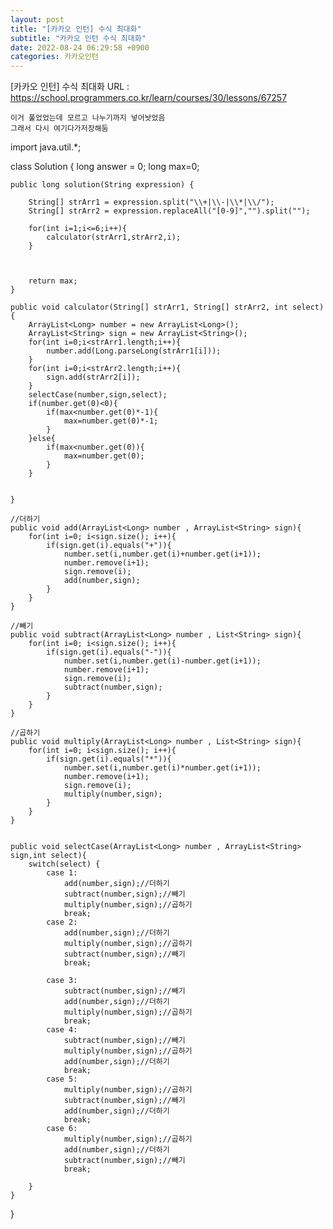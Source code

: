 ```yaml
---
layout: post
title: "[카카오 인턴] 수식 최대화"
subtitle: "카카오 인턴 수식 최대화"
date: 2022-08-24 06:29:58 +0900
categories: 카카오인턴
---
```

[카카오 인턴] 수식 최대화
	URL : https://school.programmers.co.kr/learn/courses/30/lessons/67257
	
	이거 풀었었는데 모르고 나누기까지 넣어놧었음 
	그래서 다시 여기다가저장해둠




import java.util.*;

class Solution {
    long answer = 0;
    long max=0;
    
    public long solution(String expression) {
        
        String[] strArr1 = expression.split("\\+|\\-|\\*|\\/");
        String[] strArr2 = expression.replaceAll("[0-9]","").split("");
        
        for(int i=1;i<=6;i++){
            calculator(strArr1,strArr2,i);    
        }
        

        
        return max;
    }
    
    public void calculator(String[] strArr1, String[] strArr2, int select){
        ArrayList<Long> number = new ArrayList<Long>();
        ArrayList<String> sign = new ArrayList<String>();
        for(int i=0;i<strArr1.length;i++){
            number.add(Long.parseLong(strArr1[i]));
        }
        for(int i=0;i<strArr2.length;i++){
            sign.add(strArr2[i]);
        }
        selectCase(number,sign,select);
        if(number.get(0)<0){
            if(max<number.get(0)*-1){
                max=number.get(0)*-1;
            }
        }else{
            if(max<number.get(0)){
                max=number.get(0);
            }
        }
        
        
    }
    
    //더하기
    public void add(ArrayList<Long> number , ArrayList<String> sign){
        for(int i=0; i<sign.size(); i++){
            if(sign.get(i).equals("+")){
                number.set(i,number.get(i)+number.get(i+1));
                number.remove(i+1);
                sign.remove(i);
                add(number,sign);
            }
        }
    }
    
    //빼기
    public void subtract(ArrayList<Long> number , List<String> sign){
        for(int i=0; i<sign.size(); i++){
            if(sign.get(i).equals("-")){
                number.set(i,number.get(i)-number.get(i+1));
                number.remove(i+1);
                sign.remove(i);
                subtract(number,sign);
            }
        }    
    }
    
    //곱하기
    public void multiply(ArrayList<Long> number , List<String> sign){
        for(int i=0; i<sign.size(); i++){
            if(sign.get(i).equals("*")){
                number.set(i,number.get(i)*number.get(i+1));
                number.remove(i+1);
                sign.remove(i);
                multiply(number,sign);
            }
        }    
    }
    
   
    public void selectCase(ArrayList<Long> number , ArrayList<String> sign,int select){
        switch(select) {
			case 1:
                add(number,sign);//더하기
                subtract(number,sign);//빼기
                multiply(number,sign);//곱하기
				break;
            case 2:
                add(number,sign);//더하기
                multiply(number,sign);//곱하기
                subtract(number,sign);//빼기
				break;
                
            case 3:
                subtract(number,sign);//빼기
                add(number,sign);//더하기
                multiply(number,sign);//곱하기
				break;
            case 4:
                subtract(number,sign);//빼기
                multiply(number,sign);//곱하기
                add(number,sign);//더하기
				break;                
            case 5:
                multiply(number,sign);//곱하기
                subtract(number,sign);//빼기
                add(number,sign);//더하기
				break;
            case 6:
                multiply(number,sign);//곱하기
                add(number,sign);//더하기
                subtract(number,sign);//빼기
				break;
              
		}
    }
    
}
